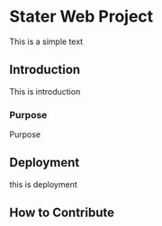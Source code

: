 # Stater Web Project
This is a simple text
## Introduction
This is introduction
### Purpose
Purpose
## Deployment
this is deployment
## How to Contribute